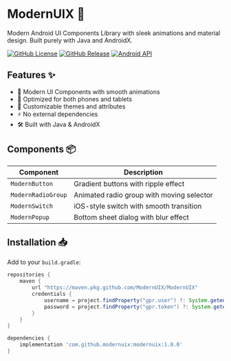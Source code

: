 # ModernUIX 🚀

Modern Android UI Components Library with sleek animations and material design. Built purely with Java and AndroidX.

[![GitHub License](https://img.shields.io/github/license/your-username/ModernUIX)](https://opensource.org/licenses/MIT)
[![GitHub Release](https://img.shields.io/github/v/release/your-username/ModernUIX)](https://github.com/your-username/ModernUIX/releases)
[![Android API](https://img.shields.io/badge/API-21%2B-brightgreen.svg)](https://android-arsenal.com/api?level=21)

## Features ✨

- 🎨 Modern UI Components with smooth animations
- 📱 Optimized for both phones and tablets
- 🌈 Customizable themes and attributes
- ⚡ No external dependencies
- 🛠️ Built with Java & AndroidX

## Components 📦

| Component | Description |
|-----------|-------------|
| `ModernButton` | Gradient buttons with ripple effect |
| `ModernRadioGroup` | Animated radio group with moving selector |
| `ModernSwitch` | iOS-style switch with smooth transition |
| `ModernPopup` | Bottom sheet dialog with blur effect |

## Installation 📥

Add to your `build.gradle`:

```groovy
repositories {
    maven {
        url "https://maven.pkg.github.com/ModernUIX/ModernUIX"
        credentials {
            username = project.findProperty("gpr.user") ?: System.getenv("GITHUB_USERNAME")
            password = project.findProperty("gpr.token") ?: System.getenv("GITHUB_TOKEN")
        }
    }
}

dependencies {
    implementation 'com.github.modernuix:modernuix:1.0.0'
}
